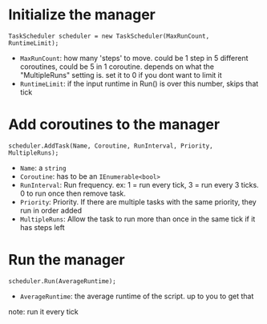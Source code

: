 ﻿# Initialize the manager
```TaskScheduler scheduler = new TaskScheduler(MaxRunCount, RuntimeLimit);```
- ```MaxRunCount```: how many 'steps' to move. could be 1 step in 5 different coroutines, could be 5 in 1 coroutine. depends on what the "MultipleRuns" setting is. set it to 0 if you dont want to limit it
- ```RuntimeLimit```: if the input runtime in Run() is over this number, skips that tick

# Add coroutines to the manager
```scheduler.AddTask(Name, Coroutine, RunInterval, Priority, MultipleRuns);```
- ```Name```: a `string`
- ```Coroutine```: has to be an `IEnumerable<bool>`
- ```RunInterval```: Run frequency. ex: 1 = run every tick, 3 = run every 3 ticks. 0 to run once then remove task.
- ```Priority```: Priority. If there are multiple tasks with the same priority, they run in order added
- ```MultipleRuns```: Allow the task to run more than once in the same tick if it has steps left

# Run the manager
```scheduler.Run(AverageRuntime);```
- ```AverageRuntime```: the average runtime of the script. up to you to get that

note: run it every tick